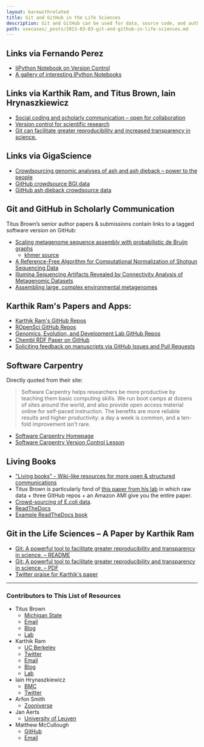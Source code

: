 ```yaml
---
layout: barewithrelated
title: Git and GitHub in the Life Sciences
description: Git and GitHub can be used for data, source code, and authoring collaboration in the Life Sciences area of work and research.
path: usecases/_posts/2013-03-03-git-and-github-in-life-sciences.md
---
```


## Links via Fernando Perez

* [IiPython Notebook on Version Control](http://nbviewer.ipython.org/urls/github.com/fperez/reprosw/raw/master/Version%2520Control.ipynb)
* [A gallery of interesting IPython Notebooks](https://github.com/ipython/ipython/wiki/A-gallery-of-interesting-IPython-Notebooks)

## Links via Karthik Ram, and Titus Brown, Iain Hrynaszkiewicz

* [Social coding and scholarly communication – open for collaboration](http://blogs.biomedcentral.com/bmcblog/2013/02/28/github-and-biomed-central/)
* [Version control for scientific research](http://blogs.biomedcentral.com/bmcblog/2013/02/28/version-control-for-scientific-research/)
* [Git can facilitate greater reproducibility and increased transparency in science.](http://www.scfbm.org/content/8/1/7/)

## Links via GigaScience

* [Crowdsourcing genomic analyses of ash and ash dieback – power to the people](http://www.gigasciencejournal.com/content/2/1/2/)
* [GitHub crowdsource BGI data](https://github.com/ehec-outbreak-crowdsourced/BGI-data-analysis/wiki)
* [GitHub ash dieback crowdsource data](https://github.com/ash-dieback-crowdsource/data)

## Git and GitHub in Scholarly Communication

Titus Brown’s senior author papers & submissions contain links to a tagged software version on GitHub:

* [Scaling metagenome sequence assembly with probabilistic de Bruijn graphs](http://arxiv.org/abs/1112.4193)
    * [khmer source](https://github.com/ged-lab/khmer)
* [A Reference-Free Algorithm for Computational Normalization of Shotgun Sequencing Data](http://arxiv.org/abs/1203.4802)
* [Illumina Sequencing Artifacts Revealed by Connectivity Analysis of Metagenomic Datasets](http://arxiv.org/abs/1212.0159)
* [Assembling large, complex environmental metagenomes](http://arxiv.org/abs/1212.2832)


## Karthik Ram's Papers and Apps:

* [Karthik Ram's GitHub Repos](https://github.com/karthikram)
* [ROpenSci GitHub Repos](https://github.com/ropensci)
* [Genomics, Evolution, and Development Lab GitHub Repos](https://github.com/ged-lab)
* [Chembl RDF Paper on GitHub](https://github.com/egonw/chembl-rdf-paper/commits/master)
* [Soliciting feedback on manuscripts via GitHub Issues and Pull Requests](https://github.com/karthikram/smb_git/issues/)


## Software Carpentry

Directly quoted from their site:

> Software Carpentry helps researchers be more productive by teaching them basic computing skills. We run boot camps at dozens of sites around the world, and also provide open access material online for self-paced instruction. The benefits are more reliable results and higher productivity: a day a week is common, and a ten-fold improvement isn't rare.

* [Software Carpentry Homepage](http://software-carpentry.org/)
* [Software Carpentry Version Control Lesson](http://software-carpentry.org/4_0/vc/index.html)


## Living Books

* ["Living books" - Wiki-like resources for more open & structured communications](http://ivory.idyll.org/blog/rtd-comments-and-editing.html)
* Titus Brown is particularly fond of [this paper from his lab](http://arxiv.org/abs/1203.4802) in which raw data + three GitHub repos + an Amazon AMI give you the entire paper.
* [Crowd-sourcing of E.coli data](https://github.com/ehec-outbreak-crowdsourced/BGI-data-analysis/wiki).
* [ReadTheDocs](https://readthedocs.org)
* [Example ReadTheDocs book](https://readthedocs.org/projects/a-little-book-of-r-for-time-series/)


## Git in the Life Sciences – A Paper by Karthik Ram
* [Git: A powerful tool to facilitate greater reproducibility and transparency in science. – README](https://github.com/karthikram/smb_git/#readme)
* [Git: A powerful tool to facilitate greater reproducibility and transparency in science. – PDF](https://github.com/karthikram/smb_git/blob/master/git_manuscript.pdf?raw=true)
* [Twitter praise for Karthik's paper](https://twitter.com/berndweiss/status/292532082335416320)

-----------------

### Contributors to This List of Resources
* Titus Brown
    * [Michigan State](http://msu.edu)
    * [Email](mailto:ctb@msu.edu)
    * [Blog](http://ivory.idyll.org/blog/)
    * [Lab](http://ged.msu.edu/)
* Karthik Ram
    * [UC Berkeley](http://berkeley.edu)
    * [Twitter](https://twitter.com/_inundata)
    * [Email](karthik.ram@berkeley.edu)
    * [Blog](http://inundata.org)
    * [Lab](http://nature.berkeley.edu/~kram )
* Iain Hrynaszkiewicz
    * [BMC](http://www.biomedcentral.com)
    * [Twitter](http://twitter.com/iainh_z)
* Arfon Smith
    * [Zooniverse](https://www.zooniverse.org)
* Jan Aerts
    * [University of Leuven](http://www.kuleuven.be/english/)
* Matthew McCullough
    * [GitHub](https://github.com)
    * [Email](matthew@github.com)
